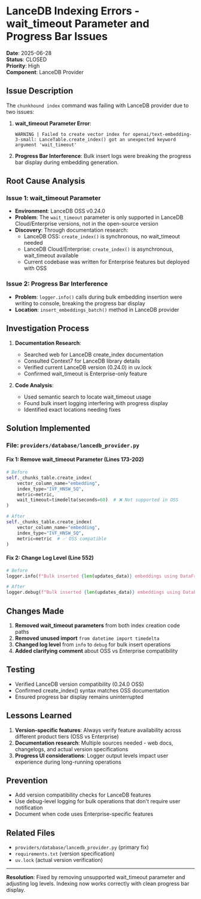 # LanceDB Indexing Errors - wait_timeout Parameter and Progress Bar Issues

**Date**: 2025-06-28  
**Status**: CLOSED  
**Priority**: High  
**Component**: LanceDB Provider  

## Issue Description

The `chunkhound index` command was failing with LanceDB provider due to two issues:

1. **wait_timeout Parameter Error**: 
   ```
   WARNING | Failed to create vector index for openai/text-embedding-3-small: LanceTable.create_index() got an unexpected keyword argument 'wait_timeout'
   ```

2. **Progress Bar Interference**: Bulk insert logs were breaking the progress bar display during embedding generation.

## Root Cause Analysis

### Issue 1: wait_timeout Parameter
- **Environment**: LanceDB OSS v0.24.0
- **Problem**: The `wait_timeout` parameter is only supported in LanceDB Cloud/Enterprise versions, not in the open-source version
- **Discovery**: Through documentation research:
  - LanceDB OSS: `create_index()` is synchronous, no wait_timeout needed
  - LanceDB Cloud/Enterprise: `create_index()` is asynchronous, wait_timeout available
  - Current codebase was written for Enterprise features but deployed with OSS

### Issue 2: Progress Bar Interference  
- **Problem**: `logger.info()` calls during bulk embedding insertion were writing to console, breaking the progress bar display
- **Location**: `insert_embeddings_batch()` method in LanceDB provider

## Investigation Process

1. **Documentation Research**:
   - Searched web for LanceDB create_index documentation
   - Consulted Context7 for LanceDB library details
   - Verified current LanceDB version (0.24.0) in uv.lock
   - Confirmed wait_timeout is Enterprise-only feature

2. **Code Analysis**:
   - Used semantic search to locate wait_timeout usage
   - Found bulk insert logging interfering with progress display
   - Identified exact locations needing fixes

## Solution Implemented

### File: `providers/database/lancedb_provider.py`

#### Fix 1: Remove wait_timeout Parameter (Lines 173-202)
```python
# Before
self._chunks_table.create_index(
    vector_column_name="embedding",
    index_type="IVF_HNSW_SQ", 
    metric=metric,
    wait_timeout=timedelta(seconds=60)  # ❌ Not supported in OSS
)

# After  
self._chunks_table.create_index(
    vector_column_name="embedding",
    index_type="IVF_HNSW_SQ",
    metric=metric  # ✅ OSS compatible
)
```

#### Fix 2: Change Log Level (Line 552)
```python
# Before
logger.info(f"Bulk inserted {len(updates_data)} embeddings using DataFrame merge")

# After
logger.debug(f"Bulk inserted {len(updates_data)} embeddings using DataFrame merge")
```

## Changes Made

1. **Removed wait_timeout parameters** from both index creation code paths
2. **Removed unused import** `from datetime import timedelta`
3. **Changed log level** from `info` to `debug` for bulk insert operations
4. **Added clarifying comment** about OSS vs Enterprise compatibility

## Testing

- Verified LanceDB version compatibility (0.24.0 OSS)
- Confirmed create_index() syntax matches OSS documentation
- Ensured progress bar display remains uninterrupted

## Lessons Learned

1. **Version-specific features**: Always verify feature availability across different product tiers (OSS vs Enterprise)
2. **Documentation research**: Multiple sources needed - web docs, changelogs, and actual version specifications
3. **Progress UI considerations**: Logger output levels impact user experience during long-running operations

## Prevention

- Add version compatibility checks for LanceDB features
- Use debug-level logging for bulk operations that don't require user notification
- Document when code uses Enterprise-specific features

## Related Files

- `providers/database/lancedb_provider.py` (primary fix)
- `requirements.txt` (version specification)
- `uv.lock` (actual version verification)

---
**Resolution**: Fixed by removing unsupported wait_timeout parameter and adjusting log levels. Indexing now works correctly with clean progress bar display.